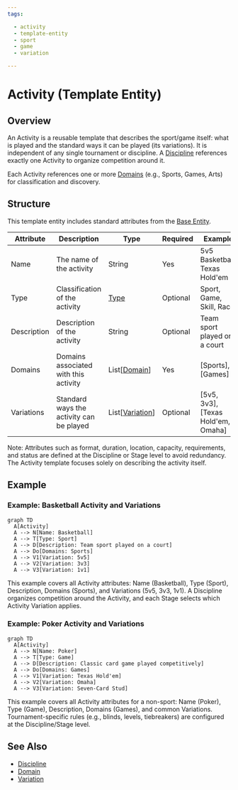 ```yaml
---
tags:

  - activity
  - template-entity
  - sport
  - game
  - variation

---
```


# Activity (Template Entity)

## Overview

An Activity is a reusable template that describes the sport/game itself: what is played and the standard ways it can be played (its variations). It is independent of any single tournament or discipline. A [Discipline](../discipline.md) references exactly one Activity to organize competition around it.

Each Activity references one or more [Domains](domain.md) (e.g., Sports, Games, Arts) for classification and discovery.

## Structure

This template entity includes standard attributes from the [Base Entity](../../foundation/base_entity.md).

| Attribute | Description                         | Type                         | Required | Example                             |
|-----------|-------------------------------------|------------------------------|----------|-------------------------------------|
| Name      | The name of the activity            | String                       | Yes      | 5v5 Basketball, Texas Hold'em       |
| Type      | Classification of the activity      | [Type](../../classification/type.md) | Optional | Sport, Game, Skill, Race            |
| Description | Description of the activity       | String                       | Optional | Team sport played on a court        |
| Domains   | Domains associated with this activity | List[[Domain](domain.md)]  | Yes      | [Sports], [Games]                   |
| Variations | Standard ways the activity can be played | List[[Variation](variation/variation.md)] | Optional | [5v5, 3v3], [Texas Hold'em, Omaha] |

Note: Attributes such as format, duration, location, capacity, requirements, and status are defined at the Discipline or Stage level to avoid redundancy. The Activity template focuses solely on describing the activity itself.

## Example

### Example: Basketball Activity and Variations

```mermaid
graph TD
  A[Activity]
  A --> N[Name: Basketball]
  A --> T[Type: Sport]
  A --> D[Description: Team sport played on a court]
  A --> Do[Domains: Sports]
  A --> V1[Variation: 5v5]
  A --> V2[Variation: 3v3]
  A --> V3[Variation: 1v1]
```

This example covers all Activity attributes: Name (Basketball), Type (Sport), Description, Domains (Sports), and Variations (5v5, 3v3, 1v1). A Discipline organizes competition around the Activity, and each Stage selects which Activity Variation applies.

### Example: Poker Activity and Variations

```mermaid
graph TD
  A[Activity]
  A --> N[Name: Poker]
  A --> T[Type: Game]
  A --> D[Description: Classic card game played competitively]
  A --> Do[Domains: Games]
  A --> V1[Variation: Texas Hold'em]
  A --> V2[Variation: Omaha]
  A --> V3[Variation: Seven-Card Stud]
```

This example covers all Activity attributes for a non-sport: Name (Poker), Type (Game), Description, Domains (Games), and common Variations. Tournament-specific rules (e.g., blinds, levels, tiebreakers) are configured at the Discipline/Stage level.

## See Also

- [Discipline](../discipline.md)
- [Domain](domain.md)
- [Variation](variation/variation.md)
